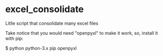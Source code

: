 # excel_consolidate
Litlle script that consolidate many excel files

Take notice that you would need "openpyxl" to make it work, so, install it with pip:

$ python python-3.x pip openpyxl
